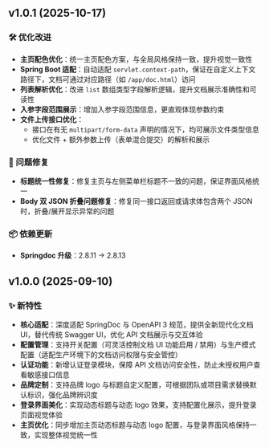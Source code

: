 ## v1.0.1 (2025-10-17)

### 🛠 优化改进
* **主页配色优化**：统一主页配色方案，与全局风格保持一致，提升视觉一致性
* **Spring Boot 适配**：自动适配 `servlet.context-path`，保证在自定义上下文路径下，文档可通过对应路径（如 `/app/doc.html`）访问
* **列表解析优化**：改进 `list` 数组类型字段解析逻辑，提升文档展示准确性和可读性
* **入参字段范围展示**：增加入参字段范围信息，更直观体现参数约束
* **文件上传接口优化**：
  * 接口在有无 `multipart/form-data` 声明的情况下，均可展示文件类型信息
  * 优化文件 + 额外参数上传（表单混合提交）的解析和展示

### 🐛 问题修复
* **标题统一性修复**：修复主页与左侧菜单栏标题不一致的问题，保证界面风格统一
* **Body 双 JSON 折叠问题修复**：修复同一接口返回或请求体包含两个 JSON 时，折叠/展开显示异常的问题

### 📦 依赖更新
* **Springdoc 升级**：2.8.11 -> 2.8.13

## v1.0.0 (2025-09-10)

### ✨ 新特性
* **核心适配**：深度适配 SpringDoc 与 OpenAPI 3 规范，提供全新现代化文档 UI，替代传统 Swagger UI，优化 API 文档展示与交互体验
* **配置管理**：支持开关配置（可灵活控制文档 UI 功能启用 / 禁用）与生产模式配置（适配生产环境下的文档访问权限与安全管控）
* **认证功能**：新增认证登录模块，保障 API 文档访问安全性，防止未授权用户查看敏感接口信息
* **品牌定制**：支持品牌 logo 与标题自定义配置，可根据团队或项目需求替换默认标识，强化品牌辨识度
* **登录界面美化**：实现动态标题与动态 logo 效果，支持配置化展示，提升登录页面视觉体验
* **主页优化**：同步增加主页动态标题与动态 logo 配置，与登录界面风格保持一致，实现整体视觉统一性
